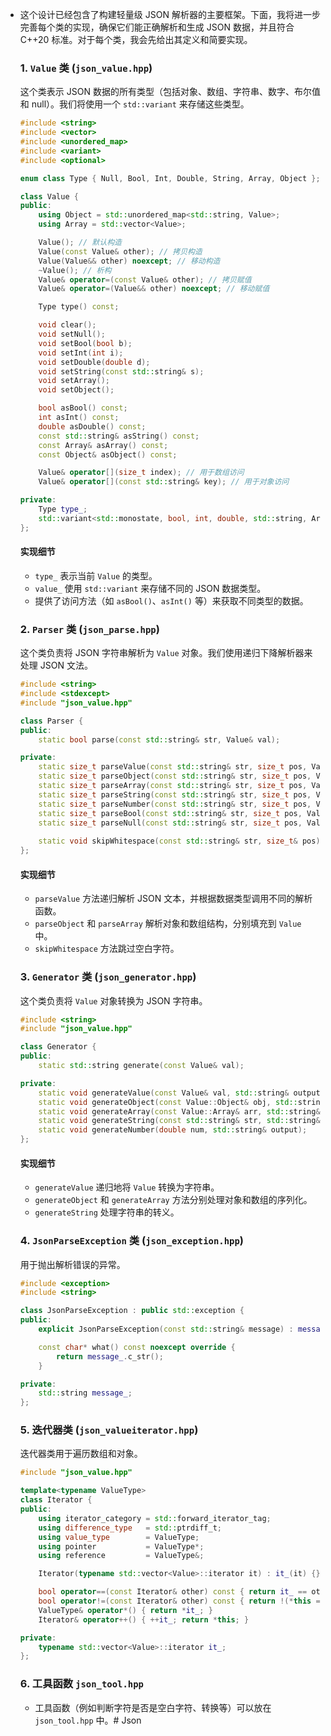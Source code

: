 - 这个设计已经包含了构建轻量级 JSON 解析器的主要框架。下面，我将进一步完善每个类的实现，确保它们能正确解析和生成 JSON 数据，并且符合 C++20 标准。对于每个类，我会先给出其定义和简要实现。

  ### 1. **`Value` 类** (`json_value.hpp`)

  这个类表示 JSON 数据的所有类型（包括对象、数组、字符串、数字、布尔值和 null）。我们将使用一个 `std::variant` 来存储这些类型。
  
  ```cpp
  #include <string>
  #include <vector>
  #include <unordered_map>
  #include <variant>
  #include <optional>
  
  enum class Type { Null, Bool, Int, Double, String, Array, Object };
  
  class Value {
  public:
      using Object = std::unordered_map<std::string, Value>;
      using Array = std::vector<Value>;
  
      Value(); // 默认构造
      Value(const Value& other); // 拷贝构造
      Value(Value&& other) noexcept; // 移动构造
      ~Value(); // 析构
      Value& operator=(const Value& other); // 拷贝赋值
      Value& operator=(Value&& other) noexcept; // 移动赋值
  
      Type type() const;
  
      void clear();
      void setNull();
      void setBool(bool b);
      void setInt(int i);
      void setDouble(double d);
      void setString(const std::string& s);
      void setArray();
      void setObject();
  
      bool asBool() const;
      int asInt() const;
      double asDouble() const;
      const std::string& asString() const;
      const Array& asArray() const;
      const Object& asObject() const;
  
      Value& operator[](size_t index); // 用于数组访问
      Value& operator[](const std::string& key); // 用于对象访问
  
  private:
      Type type_;
      std::variant<std::monostate, bool, int, double, std::string, Array, Object> value_;
  };
  ```
  
  #### 实现细节
  - `type_` 表示当前 `Value` 的类型。
  - `value_` 使用 `std::variant` 来存储不同的 JSON 数据类型。
  - 提供了访问方法（如 `asBool()`、`asInt()` 等）来获取不同类型的数据。
  
  ### 2. **`Parser` 类** (`json_parse.hpp`)
  
  这个类负责将 JSON 字符串解析为 `Value` 对象。我们使用递归下降解析器来处理 JSON 文法。
  
  ```cpp
  #include <string>
  #include <stdexcept>
  #include "json_value.hpp"
  
  class Parser {
  public:
      static bool parse(const std::string& str, Value& val);
  
  private:
      static size_t parseValue(const std::string& str, size_t pos, Value& val);
      static size_t parseObject(const std::string& str, size_t pos, Value& val);
      static size_t parseArray(const std::string& str, size_t pos, Value& val);
      static size_t parseString(const std::string& str, size_t pos, Value& val);
      static size_t parseNumber(const std::string& str, size_t pos, Value& val);
      static size_t parseBool(const std::string& str, size_t pos, Value& val);
      static size_t parseNull(const std::string& str, size_t pos, Value& val);
      
      static void skipWhitespace(const std::string& str, size_t& pos);
  };
  ```
  
  #### 实现细节
  - `parseValue` 方法递归解析 JSON 文本，并根据数据类型调用不同的解析函数。
  - `parseObject` 和 `parseArray` 解析对象和数组结构，分别填充到 `Value` 中。
  - `skipWhitespace` 方法跳过空白字符。
  
  ### 3. **`Generator` 类** (`json_generator.hpp`)
  
  这个类负责将 `Value` 对象转换为 JSON 字符串。
  
  ```cpp
  #include <string>
  #include "json_value.hpp"
  
  class Generator {
  public:
      static std::string generate(const Value& val);
  
  private:
      static void generateValue(const Value& val, std::string& output);
      static void generateObject(const Value::Object& obj, std::string& output);
      static void generateArray(const Value::Array& arr, std::string& output);
      static void generateString(const std::string& str, std::string& output);
      static void generateNumber(double num, std::string& output);
  };
  ```
  
  #### 实现细节
  - `generateValue` 递归地将 `Value` 转换为字符串。
  - `generateObject` 和 `generateArray` 方法分别处理对象和数组的序列化。
  - `generateString` 处理字符串的转义。
  
  ### 4. **`JsonParseException` 类** (`json_exception.hpp`)
  
  用于抛出解析错误的异常。
  
  ```cpp
  #include <exception>
  #include <string>
  
  class JsonParseException : public std::exception {
  public:
      explicit JsonParseException(const std::string& message) : message_(message) {}
  
      const char* what() const noexcept override {
          return message_.c_str();
      }
  
  private:
      std::string message_;
  };
  ```
  
  ### 5. **迭代器类** (`json_valueiterator.hpp`)
  
  迭代器类用于遍历数组和对象。
  
  ```cpp
  #include "json_value.hpp"
  
  template<typename ValueType>
  class Iterator {
  public:
      using iterator_category = std::forward_iterator_tag;
      using difference_type   = std::ptrdiff_t;
      using value_type        = ValueType;
      using pointer           = ValueType*;
      using reference         = ValueType&;
  
      Iterator(typename std::vector<Value>::iterator it) : it_(it) {}
  
      bool operator==(const Iterator& other) const { return it_ == other.it_; }
      bool operator!=(const Iterator& other) const { return !(*this == other); }
      ValueType& operator*() { return *it_; }
      Iterator& operator++() { ++it_; return *this; }
  
  private:
      typename std::vector<Value>::iterator it_;
  };
  ```
  
  ### 6. **工具函数** `json_tool.hpp`
  
  - 工具函数（例如判断字符是否是空白字符、转换等）可以放在 `json_tool.hpp` 中。#   J s o n  
 